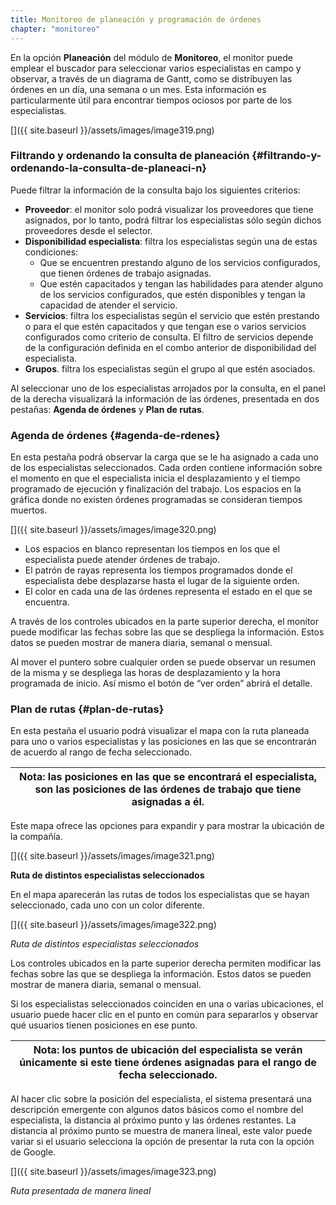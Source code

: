 ```yaml
---
title: Monitoreo de planeación y programación de órdenes
chapter: "monitoreo"
---
```


En la opción **Planeación** del módulo de **Monitoreo**, el monitor puede emplear el buscador para seleccionar varios especialistas en campo y observar, a través de un diagrama de Gantt, como se distribuyen las órdenes en un día, una semana o un mes. Esta información es particularmente útil para encontrar tiempos ociosos por parte de los especialistas.

[]({{ site.baseurl }}/assets/images/image319.png)

### **Filtrando y ordenando la consulta de planeación** {#filtrando-y-ordenando-la-consulta-de-planeaci-n}

Puede filtrar la información de la consulta bajo los siguientes criterios:

*   **Proveedor**: el monitor solo podrá visualizar los proveedores que tiene asignados, por lo tanto, podrá filtrar los especialistas sólo según dichos proveedores desde el selector.
*   **Disponibilidad especialista**: filtra los especialistas según una de estas condiciones:
    *   Que se encuentren prestando alguno de los servicios configurados, que tienen órdenes de trabajo asignadas.
    *   Que estén capacitados y tengan las habilidades para atender alguno de los servicios configurados, que estén disponibles y tengan la capacidad de atender el servicio.
*   **Servicios**: filtra los especialistas según el servicio que estén prestando o para el que estén capacitados y que tengan ese o varios servicios configurados como criterio de consulta. El filtro de servicios depende de la configuración definida en el combo anterior de disponibilidad del especialista.
*   **Grupos**. filtra los especialistas según el grupo al que estén asociados.

Al seleccionar uno de los especialistas arrojados por la consulta, en el panel de la derecha visualizará la información de las órdenes, presentada en dos pestañas: **Agenda de órdenes** y **Plan de rutas**.

### **Agenda de órdenes** {#agenda-de-rdenes}

En esta pestaña podrá observar la carga que se le ha asignado a cada uno de los especialistas seleccionados. Cada orden contiene información sobre el momento en que el especialista inicia el desplazamiento y el tiempo programado de ejecución y finalización del trabajo. Los espacios en la gráfica donde no existen órdenes programadas se consideran tiempos muertos.


[]({{ site.baseurl }}/assets/images/image320.png)

*   Los espacios en blanco representan los tiempos en los que el especialista puede atender órdenes de trabajo.
*   El patrón de rayas representa los tiempos programados donde el especialista debe desplazarse hasta el lugar de la siguiente orden.
*   El color en cada una de las órdenes representa el estado en el que se encuentra.

A través de los controles ubicados en la parte superior derecha, el monitor puede modificar las fechas sobre las que se despliega la información. Estos datos se pueden mostrar de manera diaria, semanal o mensual.

Al mover el puntero sobre cualquier orden se puede observar un resumen de la misma y se despliega las horas de desplazamiento y la hora programada de inicio. Así mismo el botón de “ver orden” abrirá el detalle.

### **Plan de rutas** {#plan-de-rutas}

En esta pestaña el usuario podrá visualizar el mapa con la ruta planeada para uno o varios especialistas y las posiciones en las que se encontrarán de acuerdo al rango de fecha seleccionado.

| **Nota**: las posiciones en las que se encontrará el especialista, son las posiciones de las órdenes de trabajo que tiene asignadas a él. |
| --- |

Este mapa ofrece las opciones para expandir y para mostrar la ubicación de la compañía.

[]({{ site.baseurl }}/assets/images/image321.png)

**Ruta de distintos especialistas seleccionados**

En el mapa aparecerán las rutas de todos los especialistas que se hayan seleccionado, cada uno con un color diferente.

[]({{ site.baseurl }}/assets/images/image322.png)

_Ruta de distintos especialistas seleccionados_

Los controles ubicados en la parte superior derecha permiten modificar las fechas sobre las que se despliega la información. Estos datos se pueden mostrar de manera diaria, semanal o mensual.

Si los especialistas seleccionados coinciden en una o varias ubicaciones, el usuario puede hacer clic en el punto en común para separarlos y observar qué usuarios tienen posiciones en ese punto.

| **Nota**: los puntos de ubicación del especialista se verán únicamente si este tiene órdenes asignadas para el rango de fecha seleccionado. |
| --- |

Al hacer clic sobre la posición del especialista, el sistema presentará una descripción emergente con algunos datos básicos como el nombre del especialista, la distancia al próximo punto y las órdenes restantes. La distancia al próximo punto se muestra de manera lineal, este valor puede variar si el usuario selecciona la opción de presentar la ruta con la opción de Google.

[]({{ site.baseurl }}/assets/images/image323.png)

_Ruta presentada de manera lineal_
